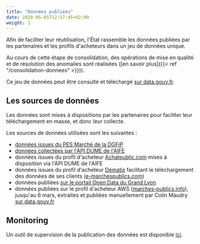 ```yaml
---
title: "Données publiées"
date: 2020-05-05T12:57:45+02:00
weight: 1
---
```


Afin de faciliter leur réutilisation, l'État rassemble les données publiées par les partenaires et les profils d'acheteurs dans un jeu de données unique.

Au cours de cette étape de consolidation, des opérations de mise en qualité et de résolution des anomalies sont réalisées ([en savoir plus]({{< ref "/consolidation-donnees" >}})).

Ce jeu de données peut être consulté et téléchargé [sur data.gouv.fr](https://www.data.gouv.fr/fr/datasets/5cd57bf68b4c4179299eb0e9/).

## Les sources de données

Les données sont mises à dispositions par les partenaires pour faciliter leur téléchargement en masse, et donc leur collecte.

Les sources de données utilisées sont les suivantes :

- [données issues du PES Marché de la DGFiP](https://www.data.gouv.fr/fr/datasets/donnees-essentielles-de-la-commande-publique-transmises-via-le-pes-marche/)
- [données collectées par l'API DUME de l'AIFE](https://www.data.gouv.fr/fr/organizations/agence-pour-linformatique-financiere-de-letat/)
- données issues du profil d'acheteur [Achatpublic.com](https://www.data.gouv.fr/fr/datasets/aife-de-44785462100045/) mises à disposition via l'API DUME de l'AIFE
- données issues du profil d'acheteur [Dématis](https://www.data.gouv.fr/fr/organizations/dematis/) facilitant le téléchargement des données de ses clients ([e-marchespublics.com](https://www.data.gouv.fr/fr/datasets/donnees-essentielles-des-marches-publics-e-marchespublics-com-1/#_))
- données publiées [sur le portail Open Data du Grand Lyon](https://data.grandlyon.com/citoyennete/marchf-public-de-la-mftropole-de-lyon/)
- données publiées sur le profil d'acheteur AWS ([marches-publics.info](https://www.marches-publics.info/mpiaws/index.cfm?fuseaction=pub.affResultats&IDs=25)), jusqu'au 6 mars, extraites et publiées manuellement par Colin Maudry [sur data.gouv.fr](https://www.data.gouv.fr/fr/datasets/donnees-essentielles-des-marches-publics-publies-sur-marches-publics-info-aws/)

## Monitoring

Un outil de supervision de la publication des données est disponible [ici](https://139bercy.github.io/decp-monitoring/).
